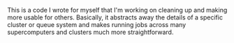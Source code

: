 This is a code I wrote for myself that I'm working on cleaning up and making more usable for others. Basically, it abstracts away the details of a specific cluster or queue system and makes running jobs across many supercomputers and clusters much more straightforward. 